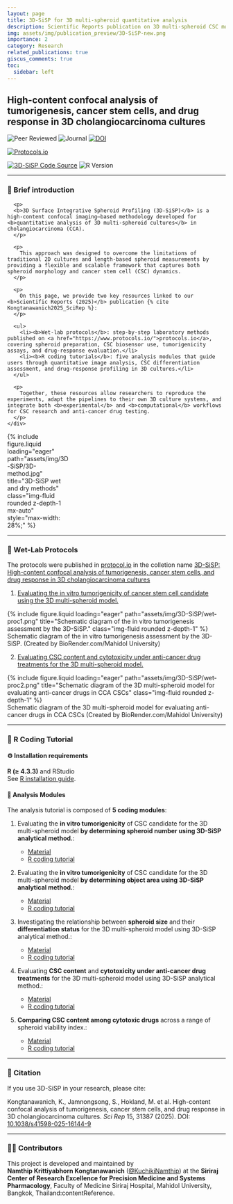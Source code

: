 ```yaml
---
layout: page
title: 3D-SiSP for 3D multi-spheroid quantitative analysis
description: Scientific Reports publication on 3D multi-spheroid CSC models and drug response profiling
img: assets/img/publication_preview/3D-SiSP-new.png
importance: 2
category: Research
related_publications: true
giscus_comments: true
toc:
  sidebar: left
---
```


## High-content confocal analysis of tumorigenesis, cancer stem cells, and drug response in 3D cholangiocarcinoma cultures

<!-- ✅ Research Highlights -->
![Peer Reviewed](https://img.shields.io/badge/Peer--reviewed-✔-brightgreen?style=for-the-badge&logo=academia)
![Journal](https://img.shields.io/badge/Scientific%20Reports-Nature%20Portfolio-blueviolet?style=for-the-badge&logo=nature)
[![DOI](https://img.shields.io/badge/DOI-10.1038%2Fs41598--025--16144--9-orange?style=for-the-badge&logo=doi)](https://doi.org/10.1038/s41598-025-16144-9)  

<!-- 📑 Protocols -->
[![Protocols.io](https://img.shields.io/badge/Protocols.io-Available-ff69b4?style=for-the-badge&logo=protocols.io)](https://www.protocols.io/private/ECE27AC5049811EFBE540A58A9FEAC02)  

<!-- 💻 Versions + Code -->
[![3D-SiSP Code Source](https://img.shields.io/badge/GitHub-3D--SiSP%20R%20Code%20Tutorial-lightgrey?style=social&logo=github)](https://kuchikinamthip.github.io/projects/3D-SiSP)
![R Version](https://img.shields.io/badge/R-4.3.3-276DC3?style=flat&logo=r)

---

### 📖 Brief introduction
<div class="row align-items-center">
  <div class="col-md-8">
    <div>

      <p>
      <b>3D Surface Integrative Spheroid Profiling (3D-SiSP)</b> is a high-content confocal imaging–based methodology developed for <b>quantitative analysis of 3D multi-spheroid cultures</b> in cholangiocarcinoma (CCA). 
      </p>

      <p>
        This approach was designed to overcome the limitations of traditional 2D cultures and length-based spheroid measurements by providing a flexible and scalable framework that captures both spheroid morphology and cancer stem cell (CSC) dynamics.  
      </p>

      <p>
        On this page, we provide two key resources linked to our <b>Scientific Reports (2025)</b> publication {% cite Kongtanawanich2025_SciRep %}:  
      </p>

      <ul>
        <li><b>Wet-lab protocols</b>: step-by-step laboratory methods published on <a href="https://www.protocols.io/">protocols.io</a>, covering spheroid preparation, CSC biosensor use, tumorigenicity assays, and drug-response evaluation.</li>
        <li><b>R coding tutorials</b>: five analysis modules that guide users through quantitative image analysis, CSC differentiation assessment, and drug-response profiling in 3D cultures.</li>
      </ul>

      <p>
        Together, these resources allow researchers to reproduce the experiments, adapt the pipelines to their own 3D culture systems, and integrate both <b>experimental</b> and <b>computational</b> workflows for CSC research and anti-cancer drug testing.
      </p>
    </div>
  </div>

  <div class="col-md-4 text-right" style="max-width: 28%;">
    {% include figure.liquid loading="eager" path="assets/img/3D-SiSP/3D-method.jpg" title="3D-SiSP wet and dry methods" class="img-fluid rounded z-depth-1 mx-auto" style="max-width: 28%;" %}
  </div>
</div>

---

### 🧪 Wet-Lab Protocols
The protocols were published in [protocol.io](https://www.protocols.io/) in the colletion name [3D-SiSP: High-content confocal analysis of tumorigenesis, cancer stem cells, and drug response in 3D cholangiocarcinoma cultures](https://www.protocols.io/private/ECE27AC5049811EFBE540A58A9FEAC02)

1. [Evaluating the in vitro tumorigenicity of cancer stem cell candidate using the 3D multi-spheroid model.](https://www.protocols.io/private/94571B42046A11EFBE540A58A9FEAC02)
<div class="row">
  <div class="col-sm mt-3 mt-md-0">
    {% include figure.liquid loading="eager" path="assets/img/3D-SiSP/wet-proc1.png" title="Schematic diagram of the in vitro tumorigenesis assessment by the 3D-SiSP." class="img-fluid rounded z-depth-1" %}
  </div>
</div>

<div class="caption">
    Schematic diagram of the in vitro tumorigenesis assessment by the 3D-SiSP. (Created by BioRender.com/Mahidol University)
</div>

2. [Evaluating CSC content and cytotoxicity under anti-cancer drug treatments for the 3D multi-spheroid model.](https://www.protocols.io/private/CED0FA6187C711F0B2120A58A9FEAC02)
<div class="row">
  <div class="col-sm mt-3 mt-md-0">
    {% include figure.liquid loading="eager" path="assets/img/3D-SiSP/wet-proc2.png" title="Schematic diagram of the 3D multi-spheroid model for evaluating anti-cancer drugs in CCA CSCs" class="img-fluid rounded z-depth-1" %}
  </div>
</div>

<div class="caption">
    Schematic diagram of the 3D multi-spheroid model for evaluating anti-cancer drugs in CCA CSCs (Created by BioRender.com/Mahidol University)
</div>

---

### 🚀 R Coding Tutorial
#### ⚙️ Installation requirements
   **R (≥ 4.3.3)** and RStudio  
   See [R installation guide](https://rstudio-education.github.io/hopr/starting.html).

#### 🔬 Analysis Modules
The analysis tutorial is composed of **5 coding modules**:  

1. Evaluating the **in vitro tumorigenicity** of CSC candidate for the 3D multi-spheroid model **by determining spheroid number using 3D-SiSP analytical method.**: 
   - [Material](https://github.com/KuchikiNamthip/3D-SiSP/tree/main/1-2_InVitroTumorigenesis/input) 
   - [R coding tutorial](https://kuchikinamthip.github.io/3D-SiSP/1-2_InVitroTumorigenesis/1_NoSphere/script/1_Tumorigenic_SpheroidNo_WtCutOff-SISP.html) 
   
2. Evaluating the **in vitro tumorigenicity** of CSC candidate for the 3D multi-spheroid model **by determining object area using 3D-SiSP analytical method.**: 
   - [Material](https://github.com/KuchikiNamthip/3D-SiSP/tree/main/1-2_InVitroTumorigenesis/input) 
   - [R coding tutorial](https://kuchikinamthip.github.io/3D-SiSP/1-2_InVitroTumorigenesis/2_ObjectValue/script/2_Tumorigenic_ObjArea_NoCutOff-SISP.html)  

3. Investigating the relationship between **spheroid size** and their **differentiation status** for the 3D multi-spheroid model using 3D-SiSP analytical method.: 
   - [Material](https://github.com/KuchikiNamthip/3D-SiSP/tree/main/3_Differentiation_Spheroid/input) 
   - [R coding tutorial](https://kuchikinamthip.github.io/3D-SiSP/3_Differentiation_Spheroid/script/3_DiffSpheroid_Size-SISP.html)
   
4. Evaluating **CSC content** and **cytotoxicity under anti-cancer drug treatments** for the 3D multi-spheroid model using 3D-SiSP analytical method.: 
   - [Material](https://github.com/KuchikiNamthip/3D-SiSP/tree/main/4_Cytotoxicity_DoubleYaxis/input) 
   - [R coding tutorial](hhttps://kuchikinamthip.github.io/3D-SiSP/4_Cytotoxicity_DoubleYaxis/script/4_CytotoxicEvaluate_DetailExplain_A_ForPublish-SISP.html)
   
5. **Comparing CSC content among cytotoxic drugs** across a range of spheroid viability index.: 
   - [Material](https://github.com/KuchikiNamthip/3D-SiSP/tree/main/5_CompareCSCcontent_amongDrugs/input) 
   - [R coding tutorial](https://kuchikinamthip.github.io/3D-SiSP/5_CompareCSCcontent_amongDrugs/script/5_3D_AUCofCSCcontent_Trapizoid_ForPublish-SISP.html) 

---
### 🧮 Citation

If you use 3D-SiSP in your research, please cite:

Kongtanawanich, K., Jamnongsong, S., Hokland, M. et al. High-content confocal analysis of tumorigenesis, cancer stem cells, and drug response in 3D cholangiocarcinoma cultures. *Sci Rep* 15, 31387 (2025). DOI: [10.1038/s41598-025-16144-9](https://doi.org/10.1038/s41598-025-16144-9)

---

### 👩‍🔬 Contributors
This project is developed and maintained by  
**Namthip Krittiyabhorn Kongtanawanich** ([@KuchikiNamthip](https://kuchikinamthip.github.io/)) at the **Siriraj Center of Research Excellence for Precision Medicine and Systems Pharmacology**, Faculty of Medicine Siriraj Hospital, Mahidol University, Bangkok, Thailand:contentReference.